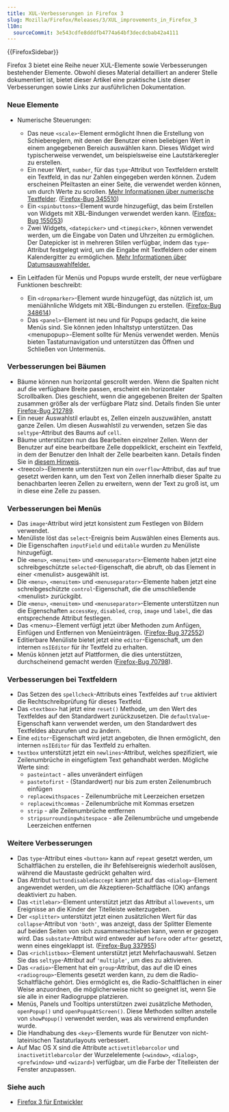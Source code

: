 ```yaml
---
title: XUL-Verbesserungen in Firefox 3
slug: Mozilla/Firefox/Releases/3/XUL_improvements_in_Firefox_3
l10n:
  sourceCommit: 3e543cdfe8dddfb4774a64bf3decdcbab42a4111
---
```


{{FirefoxSidebar}}

Firefox 3 bietet eine Reihe neuer XUL-Elemente sowie Verbesserungen bestehender Elemente. Obwohl dieses Material detailliert an anderer Stelle dokumentiert ist, bietet dieser Artikel eine praktische Liste dieser Verbesserungen sowie Links zur ausführlichen Dokumentation.

### Neue Elemente

- Numerische Steuerungen:

  - Das neue `<scale>`-Element ermöglicht Ihnen die Erstellung von Schiebereglern, mit denen der Benutzer einen beliebigen Wert in einem angegebenen Bereich auswählen kann. Dieses Widget wird typischerweise verwendet, um beispielsweise eine Lautstärkeregler zu erstellen.
  - Ein neuer Wert, `number`, für das `type`-Attribut von Textfeldern erstellt ein Textfeld, in das nur Zahlen eingegeben werden können. Zudem erscheinen Pfeiltasten an einer Seite, die verwendet werden können, um durch Werte zu scrollen. [Mehr Informationen über numerische Textfelder](https://wiki.mozilla.org/XUL:Specs:NumberBox). ([Firefox-Bug 345510](https://bugzil.la/345510))
  - Ein `<spinbuttons>`-Element wurde hinzugefügt, das beim Erstellen von Widgets mit XBL-Bindungen verwendet werden kann. ([Firefox-Bug 155053](https://bugzil.la/155053))
  - Zwei Widgets, `<datepicker>` und `<timepicker>`, können verwendet werden, um die Eingabe von Daten und Uhrzeiten zu ermöglichen. Der Datepicker ist in mehreren Stilen verfügbar, indem das `type`-Attribut festgelegt wird, um die Eingabe mit Textfeldern oder einem Kalendergitter zu ermöglichen. [Mehr Informationen über Datumsauswahlfelder.](https://wiki.mozilla.org/XUL:Specs:DateTimePickers)

- Ein Leitfaden für Menüs und Popups wurde erstellt, der neue verfügbare Funktionen beschreibt:
  - Ein `<dropmarker>`-Element wurde hinzugefügt, das nützlich ist, um menüähnliche Widgets mit XBL-Bindungen zu erstellen. ([Firefox-Bug 348614](https://bugzil.la/348614))
  - Das `<panel>`-Element ist neu und für Popups gedacht, die keine Menüs sind. Sie können jeden Inhaltstyp unterstützen. Das \<menupopup>-Element sollte für Menüs verwendet werden. Menüs bieten Tastaturnavigation und unterstützen das Öffnen und Schließen von Untermenüs.

### Verbesserungen bei Bäumen

- Bäume können nun horizontal gescrollt werden. Wenn die Spalten nicht auf die verfügbare Breite passen, erscheint ein horizontaler Scrollbalken. Dies geschieht, wenn die angegebenen Breiten der Spalten zusammen größer als der verfügbare Platz sind. Details finden Sie unter [Firefox-Bug 212789](https://bugzil.la/212789).
- Ein neuer Auswahlstil erlaubt es, Zellen einzeln auszuwählen, anstatt ganze Zeilen. Um diesen Auswahlstil zu verwenden, setzen Sie das `seltype`-Attribut des Baums auf `cell`.
- Bäume unterstützen nun das Bearbeiten einzelner Zellen. Wenn der Benutzer auf eine bearbeitbare Zelle doppelklickt, erscheint ein Textfeld, in dem der Benutzer den Inhalt der Zelle bearbeiten kann. Details finden Sie in [diesem Hinweis](https://wiki.mozilla.org/XUL:Tree).
- \<treecol>-Elemente unterstützen nun ein `overflow`-Attribut, das auf true gesetzt werden kann, um den Text von Zellen innerhalb dieser Spalte zu benachbarten leeren Zellen zu erweitern, wenn der Text zu groß ist, um in diese eine Zelle zu passen.

### Verbesserungen bei Menüs

- Das `image`-Attribut wird jetzt konsistent zum Festlegen von Bildern verwendet.
- Menüliste löst das `select`-Ereignis beim Auswählen eines Elements aus.
- Die Eigenschaften `inputField` und `editable` wurden zu Menüliste hinzugefügt.
- Die `<menu>`, `<menuitem>` und `<menuseparator>`-Elemente haben jetzt eine schreibgeschützte `selected`-Eigenschaft, die abruft, ob das Element in einer \<menulist> ausgewählt ist.
- Die `<menu>`, `<menuitem>` und `<menuseparator>`-Elemente haben jetzt eine schreibgeschützte `control`-Eigenschaft, die die umschließende \<menulist> zurückgibt.
- Die `<menu>`, `<menuitem>` und `<menuseparator>`-Elemente unterstützen nun die Eigenschaften `accessKey`, `disabled`, `crop`, `image` und `label`, die das entsprechende Attribut festlegen.
- Das \<menu>-Element verfügt jetzt über Methoden zum Anfügen, Einfügen und Entfernen von Menüeinträgen. ([Firefox-Bug 372552](https://bugzil.la/372552))
- Editierbare Menüliste bietet jetzt eine `editor`-Eigenschaft, um den internen `nsIEditor` für ihr Textfeld zu erhalten.
- Menüs können jetzt auf Plattformen, die dies unterstützen, durchscheinend gemacht werden ([Firefox-Bug 70798](https://bugzil.la/70798)).

### Verbesserungen bei Textfeldern

- Das Setzen des `spellcheck`-Attributs eines Textfeldes auf `true` aktiviert die Rechtschreibprüfung für dieses Textfeld.
- Das `<textbox>` hat jetzt eine `reset()` Methode, um den Wert des Textfeldes auf den Standardwert zurückzusetzen. Die `defaultValue`-Eigenschaft kann verwendet werden, um den Standardwert des Textfeldes abzurufen und zu ändern.
- Eine `editor`-Eigenschaft wird jetzt angeboten, die Ihnen ermöglicht, den internen `nsIEditor` für das Textfeld zu erhalten.
- `textbox` unterstützt jetzt ein `newlines`-Attribut, welches spezifiziert, wie Zeilenumbrüche in eingefügtem Text gehandhabt werden. Mögliche Werte sind:
  - `pasteintact` - alles unverändert einfügen
  - `pastetofirst` - (Standardwert) nur bis zum ersten Zeilenumbruch einfügen
  - `replacewithspaces` - Zeilenumbrüche mit Leerzeichen ersetzen
  - `replacewithcommas` - Zeilenumbrüche mit Kommas ersetzen
  - `strip` - alle Zeilenumbrüche entfernen
  - `stripsurroundingwhitespace` - alle Zeilenumbrüche und umgebende Leerzeichen entfernen

### Weitere Verbesserungen

- Das `type`-Attribut eines `<button>` kann auf `repeat` gesetzt werden, um Schaltflächen zu erstellen, die ihr Befehlsereignis wiederholt auslösen, während die Maustaste gedrückt gehalten wird.
- Das Attribut `buttondisabledaccept` kann jetzt auf das `<dialog>`-Element angewendet werden, um die Akzeptieren-Schaltfläche (OK) anfangs deaktiviert zu haben.
- Das `<titlebar>`-Element unterstützt jetzt das Attribut `allowevents`, um Ereignisse an die Kinder der Titelleiste weiterzugeben.
- Der `<splitter>` unterstützt jetzt einen zusätzlichen Wert für das `collapse`-Attribut von `'both'`, was anzeigt, dass der Splitter Elemente auf beiden Seiten von sich zusammenschieben kann, wenn er gezogen wird. Das `substate`-Attribut wird entweder auf `before` oder `after` gesetzt, wenn eines eingeklappt ist. ([Firefox-Bug 337955](https://bugzil.la/337955))
- Das `<richlistbox>`-Element unterstützt jetzt Mehrfachauswahl. Setzen Sie das `seltype`-Attribut auf `'multiple'`, um dies zu aktivieren.
- Das `<radio>`-Element hat ein `group`-Attribut, das auf die ID eines `<radiogroup>`-Elements gesetzt werden kann, zu dem die Radio-Schaltfläche gehört. Dies ermöglicht es, die Radio-Schaltflächen in einer Weise anzuordnen, die möglicherweise nicht so geeignet ist, wenn Sie sie alle in einer Radiogruppe platzieren.
- Menüs, Panels und Tooltips unterstützen zwei zusätzliche Methoden, `openPopup()` und `openPopupAtScreen()`. Diese Methoden sollten anstelle von `showPopup()` verwendet werden, was als verwirrend empfunden wurde.
- Die Handhabung des `<key>`-Elements wurde für Benutzer von nicht-lateinischen Tastaturlayouts verbessert.
- Auf Mac OS X sind die Attribute `activetitlebarcolor` und `inactivetitlebarcolor` der Wurzelelemente (`<window>`, `<dialog>`, `<prefwindow>` und `<wizard>`) verfügbar, um die Farbe der Titelleisten der Fenster anzupassen.

### Siehe auch

- [Firefox 3 für Entwickler](/de/docs/Mozilla/Firefox/Releases/3)
